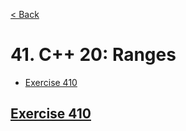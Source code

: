 [< Back](README.md)

# 41. C++ 20: Ranges

* [Exercise 410](#exercise-410)

## [Exercise 410][1]

[1]: 41_exercises.cpp
